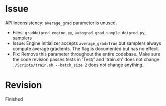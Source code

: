 # Issue

API inconsistency: `average_grad` parameter is unused.
  - Files: `graddotprod_engine.py`, `autograd_grad_sample_dotprod.py`, samplers
  - Issue: Engine initializer accepts `average_grad=True` but samplers always compute average gradients. The flag is documented but has no effect.
  - Fix: Remove this parameter throughout the entire codebase. Make sure the code revision passes tests in 'Test/' and 'train.sh' does not change `./Scripts/train.sh --batch_size 2` does not change anything. 


# Revision
Finished